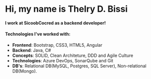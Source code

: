 # Hi, my name is Thelry D. Bissi 


#### I work at SicoobCocred as a backend developer!
#### Technologies I've worked with:  
  * **Frontend**: Bootstrap, CSS3, HTML5, Angular
  * **Backend**: Java, C#
  * **Concepts**: SOLID, Clean Architeture, DDD and Agile Culture
  * **Technologies**: Azure DevOps, SonarQube and Git
  * **DB's**: Relational DB(MySQL, Postgres, SQL Server), Non-relational DB(Mongo).

<!--
**thelrybissi/thelrybissi** is a ✨ _special_ ✨ repository because its `README.md` (this file) appears on your GitHub profile.

Here are some ideas to get you started:

- 🔭 I’m currently working on ...
- 🌱 I’m currently learning ...
- 👯 I’m looking to collaborate on ...
- 🤔 I’m looking for help with ...
- 💬 Ask me about ...
- 📫 How to reach me: ...
- 😄 Pronouns: ...
- ⚡ Fun fact: ...
-->
